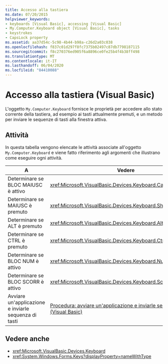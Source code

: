 ```yaml
---
title: Accesso alla tastiera
ms.date: 07/20/2015
helpviewer_keywords:
- keyboards [Visual Basic], accessing [Visual Basic]
- My.Computer.Keyboard object [Visual Basic], tasks
- keystrokes
- CapsLock property
ms.assetid: aa37d54c-5c98-4b44-b98a-c26d2a03c038
ms.openlocfilehash: f837c01d297f8fc7375b02497c87db7798187115
ms.sourcegitcommit: f8c270376ed905f6a8896ce0fe25b4f4b38ff498
ms.translationtype: MT
ms.contentlocale: it-IT
ms.lasthandoff: 06/04/2020
ms.locfileid: "84410088"
---
```

# <a name="accessing-the-keyboard-visual-basic"></a>Accesso alla tastiera (Visual Basic)

L'oggetto `My.Computer.Keyboard` fornisce le proprietà per accedere allo stato corrente della tastiera, ad esempio ai tasti attualmente premuti, e un metodo per inviare le sequenze di tasti alla finestra attiva.  
  
## <a name="tasks"></a>Attività  

 In questa tabella vengono elencate le attività associate all'oggetto `My.Computer.Keyboard` e viene fatto riferimento agli argomenti che illustrano come eseguire ogni attività.  
  
|A|Vedere|  
|--------|---------|  
|Determinare se BLOC MAIUSC è attivo|<xref:Microsoft.VisualBasic.Devices.Keyboard.CapsLock%2A>|  
|Determinare se MAIUSC è premuto|<xref:Microsoft.VisualBasic.Devices.Keyboard.ShiftKeyDown%2A>|  
|Determinare se ALT è premuto|<xref:Microsoft.VisualBasic.Devices.Keyboard.AltKeyDown%2A>|  
|Determinare se CTRL è premuto|<xref:Microsoft.VisualBasic.Devices.Keyboard.CtrlKeyDown%2A>|  
|Determinare se BLOC NUM è attivo|<xref:Microsoft.VisualBasic.Devices.Keyboard.NumLock%2A>|  
|Determinare se BLOC SCORR è attivo|<xref:Microsoft.VisualBasic.Devices.Keyboard.ScrollLock%2A>|  
|Avviare un'applicazione e inviarle sequenza di tasti|[Procedura: avviare un'applicazione e inviarle sequenze di tasti (Visual Basic)](how-to-start-an-application-and-send-it-keystrokes.md)|  
  
## <a name="see-also"></a>Vedere anche

- <xref:Microsoft.VisualBasic.Devices.Keyboard>
- <xref:System.Windows.Forms.Keys?displayProperty=nameWithType>
